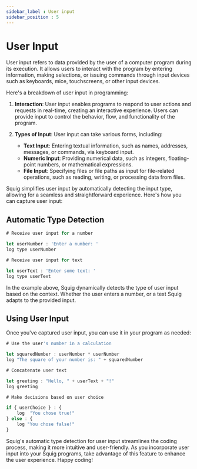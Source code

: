 ```yaml
---
sidebar_label : User input
sidebar_position : 5
---
```


# User Input

User input refers to data provided by the user of a computer program during its execution. It allows users to interact with the program by entering information, making selections, or issuing commands through input devices such as keyboards, mice, touchscreens, or other input devices.

Here's a breakdown of user input in programming:

1. **Interaction**: User input enables programs to respond to user actions and requests in real-time, creating an interactive experience. Users can provide input to control the behavior, flow, and functionality of the program.

2. **Types of Input**: User input can take various forms, including:
   - **Text Input**: Entering textual information, such as names, addresses, messages, or commands, via keyboard input.
   - **Numeric Input**: Providing numerical data, such as integers, floating-point numbers, or mathematical expressions.
   - **File Input**: Specifying files or file paths as input for file-related operations, such as reading, writing, or processing data from files.

Squig simplifies user input by automatically detecting the input type, allowing for a seamless and straightforward experience. Here's how you can capture user input:

## Automatic Type Detection

```js
# Receive user input for a number

let userNumber : 'Enter a number: '
log type userNumber 

# Receive user input for text

let userText : 'Enter some text: '
log type userText
```

In the example above, Squig dynamically detects the type of user input based on the context. Whether the user enters a number, or a text Squig adapts to the provided input.

## Using User Input

Once you've captured user input, you can use it in your program as needed:

```js
# Use the user's number in a calculation

let squaredNumber : userNumber * userNumber
log "The square of your number is: " + squaredNumber

# Concatenate user text

let greeting : "Hello, " + userText + "!"
log greeting

# Make decisions based on user choice

if { userChoice } : {
    log  "You chose true!"
} else : {
    log "You chose false!"
}
```

Squig's automatic type detection for user input streamlines the coding process, making it more intuitive and user-friendly. As you incorporate user input into your Squig programs, take advantage of this feature to enhance the user experience. Happy coding!